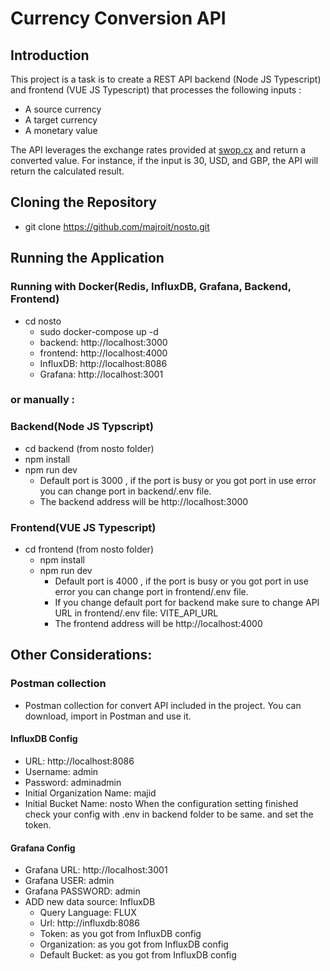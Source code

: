 # Currency Conversion API

## Introduction
This project is a task is to create a REST API backend (Node JS Typescript) and frontend (VUE JS Typescript) that processes the following inputs :
- A source currency
- A target currency
- A monetary value

The API leverages the exchange rates provided at [swop.cx](https://swop.cx/) and return a converted value. For instance, if the input is 30, USD, and GBP, the API will return the calculated result.

## Cloning the Repository
- git clone https://github.com/majroit/nosto.git


## Running the Application

### Running with Docker(Redis, InfluxDB, Grafana, Backend, Frontend)
- cd nosto 
  - sudo docker-compose up -d
  - backend: http://localhost:3000 
  - frontend: http://localhost:4000
  - InfluxDB: http://localhost:8086
  - Grafana: http://localhost:3001

### or manually :

### Backend(Node JS Typscript)
- cd backend (from nosto folder)
 - npm install 
 - npm run dev
   - Default port is 3000 , if the port is busy or you got port in use error you can change port in backend/.env file.
   - The backend address will be http://localhost:3000

### Frontend(VUE JS Typescript)
- cd frontend (from nosto folder)
  - npm install 
  - npm run dev
    - Default port is 4000 , if the port is busy or you got port in use error you can change port in frontend/.env file.
    - If you change default port for backend make sure to change API URL in frontend/.env file: VITE_API_URL
    - The frontend address will be http://localhost:4000

## Other Considerations:

### Postman collection
- Postman collection for convert API included in the project. You can download, import in Postman and use it.

#### InfluxDB Config
- URL: http://localhost:8086
- Username: admin
- Password: adminadmin
- Initial Organization Name: majid
- Initial Bucket Name: nosto
When the configuration setting finished check your config with .env in backend folder to be same. and set the token.

#### Grafana Config
- Grafana URL: http://localhost:3001
- Grafana USER: admin
- Grafana PASSWORD: admin
- ADD new data source: InfluxDB 
  - Query Language: FLUX  
  - Url: http://influxdb:8086
  - Token: as you got from InfluxDB config
  - Organization: as you got from InfluxDB config
  - Default Bucket: as you got from InfluxDB config
